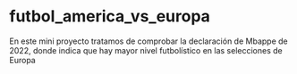# futbol_america_vs_europa
En este mini proyecto tratamos de comprobar la declaración de Mbappe de 2022, donde indica que hay mayor nivel futbolístico en las selecciones de Europa
